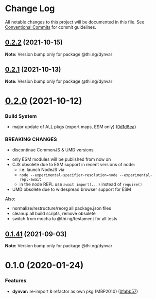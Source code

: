 # Change Log

All notable changes to this project will be documented in this file.
See [Conventional Commits](https://conventionalcommits.org) for commit guidelines.

## [0.2.2](https://github.com/thi-ng/umbrella/compare/@thi.ng/dynvar@0.2.1...@thi.ng/dynvar@0.2.2) (2021-10-15)

**Note:** Version bump only for package @thi.ng/dynvar





## [0.2.1](https://github.com/thi-ng/umbrella/compare/@thi.ng/dynvar@0.2.0...@thi.ng/dynvar@0.2.1) (2021-10-13)

**Note:** Version bump only for package @thi.ng/dynvar





# [0.2.0](https://github.com/thi-ng/umbrella/compare/@thi.ng/dynvar@0.1.41...@thi.ng/dynvar@0.2.0) (2021-10-12)


### Build System

* major update of ALL pkgs (export maps, ESM only) ([0d1d6ea](https://github.com/thi-ng/umbrella/commit/0d1d6ea9fab2a645d6c5f2bf2591459b939c09b6))


### BREAKING CHANGES

* discontinue CommonJS & UMD versions

- only ESM modules will be published from now on
- CJS obsolete due to ESM support in recent versions of node:
  - i.e. launch NodeJS via:
  - `node --experimental-specifier-resolution=node --experimental-repl-await`
  - in the node REPL use `await import(...)` instead of `require()`
- UMD obsolete due to widespread browser support for ESM

Also:
- normalize/restructure/reorg all package.json files
- cleanup all build scripts, remove obsolete
- switch from mocha to @thi.ng/testament for all tests






##  [0.1.41](https://github.com/thi-ng/umbrella/compare/@thi.ng/dynvar@0.1.40...@thi.ng/dynvar@0.1.41) (2021-09-03) 

**Note:** Version bump only for package @thi.ng/dynvar 

#  0.1.0 (2020-01-24) 

###  Features 

- **dynvar:** re-import & refactor as own pkg (MBP2010) ([0fabb57](https://github.com/thi-ng/umbrella/commit/0fabb57f386ad92ce81970c53d02993a8fb102c0))
